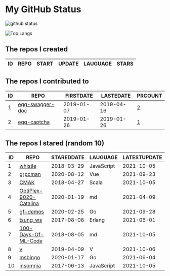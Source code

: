 # My GitHub Status

<img src="https://github-readme-stats-1.yihong0618.vercel.app/api?username=jc-lathander&show_icons=true&&&hide_title=true&count_private=true" alt="github status" />

![Top Langs](https://github-readme-stats-1.yihong0618.vercel.app/api/top-langs/?username=jc-lathander&layout=compact)

<!--START_SECTION:my_github-->
## The repos I created
| ID | REPO | START | UPDATE | LAUGUAGE | STARS |
|----|------|-------|--------|----------|-------|

## The repos I contributed to
| ID |                                REPO                                | FIRSTDATE  | LASTEDATE  |                                          PRCOUNT                                           |
|----|--------------------------------------------------------------------|------------|------------|--------------------------------------------------------------------------------------------|
|  1 | [egg-swagger-doc](https://github.com/Yanshijie-EL/egg-swagger-doc) | 2019-01-07 | 2019-04-16 | [2](https://github.com/Yanshijie-EL/egg-swagger-doc/pulls?q=is%3Apr+author%3Ajc-lathander) |
|  2 | [egg-captcha](https://github.com/Raoul1996/egg-captcha)            | 2019-01-26 | 2019-01-26 | [1](https://github.com/Raoul1996/egg-captcha/pulls?q=is%3Apr+author%3Ajc-lathander)        |

## The repos I stared (random 10)
| ID |                                   REPO                                   | STAREDDATE |  LAUGUAGE  | LATESTUPDATE |
|----|--------------------------------------------------------------------------|------------|------------|--------------|
|  1 | [whistle](https://github.com/avwo/whistle)                               | 2018-03-29 | JavaScript | 2021-10-05   |
|  2 | [grpcman](https://github.com/grpcman/grpcman)                            | 2020-08-12 | Vue        | 2021-09-23   |
|  3 | [CMAK](https://github.com/yahoo/CMAK)                                    | 2018-04-27 | Scala      | 2021-10-05   |
|  4 | [OptiPlex-9020-Catalina](https://github.com/W-MS/OptiPlex-9020-Catalina) | 2020-01-19 | md         | 2021-04-09   |
|  5 | [gf-demos](https://github.com/gogf/gf-demos)                             | 2020-02-25 | Go         | 2021-09-28   |
|  6 | [tsung_ws](https://github.com/wulczer/tsung_ws)                          | 2017-08-08 | Erlang     | 2021-06-01   |
|  7 | [100-Days-Of-ML-Code](https://github.com/Avik-Jain/100-Days-Of-ML-Code)  | 2018-08-05 | md         | 2021-10-05   |
|  8 | [v](https://github.com/vlang/v)                                          | 2019-04-09 | V          | 2021-10-06   |
|  9 | [msbingo](https://github.com/khoad/msbingo)                              | 2020-01-17 | Go         | 2021-06-04   |
| 10 | [insomnia](https://github.com/Kong/insomnia)                             | 2017-06-13 | JavaScript | 2021-10-05   |

<!--END_SECTION:my_github-->
